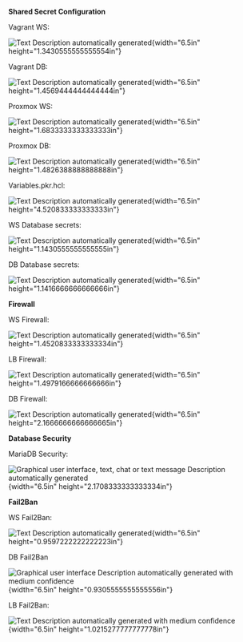 **Shared Secret Configuration**

Vagrant WS:

![Text Description automatically
generated](media/image1.png){width="6.5in"
height="1.3430555555555554in"}

Vagrant DB:

![Text Description automatically
generated](media/image2.png){width="6.5in"
height="1.4569444444444444in"}

Proxmox WS:

![Text Description automatically
generated](media/image3.png){width="6.5in"
height="1.6833333333333333in"}

Proxmox DB:

![Text Description automatically
generated](media/image4.png){width="6.5in"
height="1.4826388888888888in"}

Variables.pkr.hcl:

![Text Description automatically
generated](media/image5.png){width="6.5in" height="4.520833333333333in"}

WS Database secrets:

![Text Description automatically
generated](media/image6.png){width="6.5in"
height="1.1430555555555555in"}

DB Database secrets:

![Text Description automatically
generated](media/image7.png){width="6.5in"
height="1.1416666666666666in"}

**Firewall**

WS Firewall:

![Text Description automatically
generated](media/image8.png){width="6.5in"
height="1.4520833333333334in"}

LB Firewall:

![Text Description automatically
generated](media/image9.png){width="6.5in"
height="1.4979166666666666in"}

DB Firewall:

![Text Description automatically
generated](media/image10.png){width="6.5in"
height="2.1666666666666665in"}

**Database Security**

MariaDB Security:

![Graphical user interface, text, chat or text message Description
automatically generated](media/image11.png){width="6.5in"
height="2.1708333333333334in"}

**Fail2Ban**

WS Fail2Ban:

![Text Description automatically
generated](media/image12.png){width="6.5in"
height="0.9597222222222223in"}

DB Fail2Ban

![Graphical user interface Description automatically generated with
medium confidence](media/image13.png){width="6.5in"
height="0.9305555555555556in"}

LB Fail2Ban:

![Text Description automatically generated with medium
confidence](media/image14.png){width="6.5in"
height="1.0215277777777778in"}
